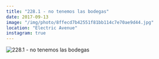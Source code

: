 ```yaml
---
title: "228.1 - no tenemos las bodegas"
date: 2017-09-13
image: "/img/photo/8ffecd7b42551f81bb114c7e70ae9d44.jpg"
location: "Electric Avenue"
instagram: true
---
```


![228.1 - no tenemos las bodegas](/img/photo/8ffecd7b42551f81bb114c7e70ae9d44.jpg)
